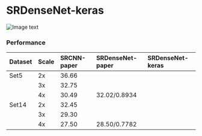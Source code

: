 # SRDenseNet-keras

![Image text](https://github.com/InsightDev/SRDenseNet-keras/blob/master/butterfly_GT.png)


### Performance

| Dataset | Scale | SRCNN-paper | SRDenseNet-paper | SRDenseNet-keras |
| :------ | :---- | :---------- | :--------------- | :--------------- | 
| Set5    | 2x    | 36.66       |                  |                  |
|         | 3x    | 32.75       |                  |                  |
|         | 4x    | 30.49       | 32.02/0.8934     |                  |
| Set14   | 2x    | 32.45       |                  |                  |
|         | 3x    | 29.30       |                  |                  |
|         | 4x    | 27.50       | 28.50/0.7782     |                  |
